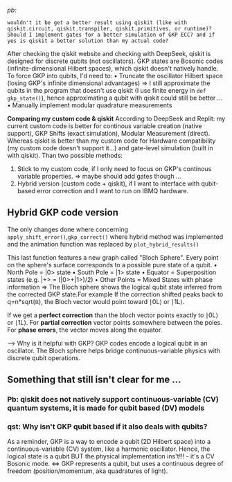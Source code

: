 _pb:_

```
wouldn't it be get a better result using qiskit (like with qiskit.circuit, qiskit.transpiler, qiskit.primitives, or runtime)? Should I implement gates for a better simulation of GKP ECC? and if yes is qiskit a better solution than my actual code?
```

After checking the qiskit website and checking with DeepSeek, qiskit is designed for discrete qubits (not oscillators). GKP states are Bosonic codes (infinite-dimensional Hilbert spaces), which qiskit doesn't natively handle. To force GKP into qubits, I'd need to:
• Truncate the oscillator Hilbert space (losing GKP's infinite dimensional advantages) => I still approximate the qubits in the program that doesn't use qiskit (I use finite energy in ```def gkp_state()```), hence approximating a qubit with qiskit could still be better ...
• Manually implement modular quadrature measurements 


**Comparing my custom code & qiskit**
According to DeepSeek and Replit: my current custom code is better for continous variable creation (native support), GKP Shifts (exact simulation), Modular Measurement (direct). Whereas qiskit is better than my custom code for Hardware compatibility (my custom code doesn't support it...) and gate-level simulation (built in with qiskit). 
Than two possible methods:

1. Stick to my custom code, if I only need to focus on GKP's continous variable properties. => maybe should add gates though ...
2. Hybrid version (custom code + qiskit), if I want to interface with qubit-based error correction and I want to run on IBMQ hardware. 




## Hybrid GKP code version
The only changes done where concerning ```apply_shift_error()```,```gkp_correct()``` where hybrid method was implemented and the animation function was replaced by ```plot_hybrid_results()```

This last function features a new graph called "Bloch Sphere". Every point on the sphere's surface corresponds to a possible pure state of a qubit.
• North Pole = |0> state
• South Pole = |1> state
• Equator = Superposition states (e.g. |+> = (|0>+|1>)/2)
• Other Points = Mixed States with phase information
=> The Bloch sphere shows the logical qubit state inferred from the corrected GKP state.For example If the correction shifted peaks back to q=n*sqrt(π), the Bloch vector would point toward ∣0L⟩ or ∣1L⟩.

If we get a **perfect correction** than the bloch vector points exactly to ∣0L⟩ or ∣1L⟩. For **partial correction** vector points somewhere between the poles. For **phase errors**, the vector moves along the equator. 

--> Why is it helpful with GKP? GKP codes encode a logical qubit in an oscillator. The Bloch sphere helps bridge continuous-variable physics with discrete qubit operations.





## Something that still isn't clear for me ...
### Pb: qiskit does not natively support continuous-variable (CV) quantum systems, it is made for qubit based (DV) models 
### qst: Why isn't GKP qubit based if it also deals with qubits?
As a reminder, GKP is a way to encode a qubit (2D Hilbert space) into a continuous-variable (CV) system, like a harmonic oscillator. Hence, the logical state is a qubit BUT the physical implementation ins't!!! - it's a CV Bosonic mode. <=> GKP represents a qubit, but uses a continuous degree of freedom (position/momentum, aka quadratures of light). 
